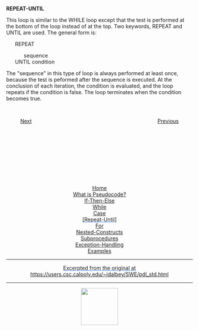 <style>@import url("//readme.codeadam.ca/readme.css");</style>

**REPEAT-UNTIL**

This loop is similar to the WHILE loop except that the test is performed at the bottom of the loop instead of at the top. Two keywords, REPEAT and UNTIL are used. The general form is:

<ul style= "list-style: none;">
<li>REPEAT</li>
<ul style= "list-style: none;">
<li>sequence</li>
</ul>
<li>UNTIL condition</li>
</ul>

The "sequence" in this type of loop is always performed at least once, because the test is peformed after the sequence is executed. At the conclusion of each iteration, the condition is evaluated, and the loop repeats if the condition is false. The loop terminates when the condition becomes true.

<div style="text-align: center; display: flex; justify-content: center; margin-top: 30px">

[Next](case.md)                        
[Previous](for.md)

</div>

<div style="text-align: center; text-decoration: underline; text-decoration-color: #3486E3; margin-top: 150px;" markdown="1">

[Home](home.md)   
[What is Pseudocode?](what-is.md)  
[If-Then-Else](if-then-else.md)  
[While](while.md)  
[Case](case.md)  
[Repeat-Until]  
[For](for.md)  
[Nested-Constructs](nested.md)  
[Subprocedures](subprocedures.md)  
[Exception-Handling](exceptionhandle.md)  
[Examples](examples.md)  
<div>


---
Excerpted from the original at https://users.csc.calpoly.edu/~jdalbey/SWE/pdl_std.html

---

<a href="https://brickmmo.com">
<img src="https://brickmmo.com/images/brickmmo-logo-horizontal.jpg" width="100">
</a>

